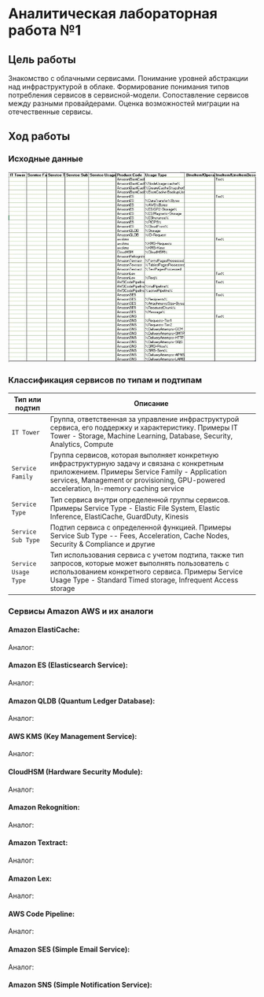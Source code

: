 # Аналитическая лабораторная работа №1

## Цель работы
Знакомство с облачными сервисами. Понимание уровней абстракции над инфраструктурой в облаке. Формирование понимания типов потребления сервисов в сервисной-модели. Сопоставление сервисов между разными провайдерами. Оценка возможностей миграции на отечественные сервисы.
## Ход работы
### Исходные данные
<img src="img/1.jpg" alt="1.jpg" width="700">

### Классификация сервисов по типам и подтипам
| Тип или подтип | Описание |
| --- | --- |
| `IT Tower` | Группа, ответственная за управление инфраструктурой сервиса, его поддержку и характеристику. Примеры IT Tower - Storage, Machine Learning, Database, Security, Analytics, Compute|
| `Service Family` | Группа сервисов, которая выполняет конкретную инфраструктурную задачу и связана с конкретным приложением. Примеры Service Family - Application services, Management or provisioning, GPU-powered acceleration, In-memory caching service|
| `Service Type` | Тип сервиса внутри определенной группы сервисов. Примеры Service Type -  Elastic File System, Elastic Inference, ElastiCache, GuardDuty, Kinesis|
| `Service Sub Type` | Подтип сервиса с определенной функцией. Примеры Service Sub Type -- Fees, Acceleration, Cache Nodes, Security & Compliance и другие|
| `Service Usage Type` | Тип использования сервиса с учетом подтипа, также тип запросов, которые может выполнять пользователь с использованием конкретного сервиса. Примеры Service Usage Type - Standard Timed storage, Infrequent Access storage|

### Cервисы Amazon AWS и их аналоги
#### Amazon ElastiCache:

Аналог:
#### Amazon ES (Elasticsearch Service):

Аналог:
#### Amazon QLDB (Quantum Ledger Database):

Аналог:
#### AWS KMS (Key Management Service):

Аналог:
#### CloudHSM (Hardware Security Module):

Аналог:
#### Amazon Rekognition:

Аналог:
#### Amazon Textract:

Аналог:
#### Amazon Lex:

Аналог:
#### AWS Code Pipeline:

Аналог:
#### Amazon SES (Simple Email Service):

Аналог:
#### Amazon SNS (Simple Notification Service):

